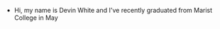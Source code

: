 -  Hi, my name is Devin White and I've recently graduated from Marist College in May


<!---
Devinwhite37/Devinwhite37 is a ✨ special ✨ repository because its `README.md` (this file) appears on your GitHub profile.
You can click the Preview link to take a look at your changes.
--->
